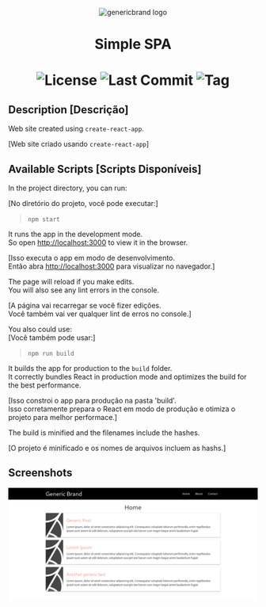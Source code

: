 <p align="center">
  <img src='https://github.com/rob-ec/poketimes/blob/master/public/favicon.ico' alt='genericbrand logo' />
</p>
<h1 align="center">Simple SPA</h1>
<h1 align="center">
  <img src="https://img.shields.io/github/license/rob-ec/poketimes" alt="License"/>
  <img src="https://img.shields.io/github/last-commit/rob-ec/poketimes" alt="Last Commit"/>
  <img src="https://img.shields.io/github/v/tag/rob-ec/poketimes?include_prereleases" alt="Tag"/>
</h1>

Description [Descrição]
---
Web site created using `create-react-app`.<br />

[Web site criado usando `create-react-app`]

Available Scripts [Scripts Disponíveis]
---
In the project directory, you can run:<br />

[No diretório do projeto, você pode executar:]

> `npm start`

It runs the app in the development mode.<br />
So open [http://localhost:3000](http://localhost:3000) to view it in the browser.<br />

[Isso executa o app em modo de desenvolvimento.<br />
Então abra [http://localhost:3000](http://localhost:3000) para visualizar no navegador.]<br />

The page will reload if you make edits.<br />
You will also see any lint errors in the console.<br />

[A página vai recarregar se você fizer edições.<br />
Você também vai ver qualquer lint de erros no console.]<br />

You also could use:<br />
[Você também pode usar:]

> `npm run build`

It builds the app for production to the `build` folder.<br />
It correctly bundles React in production mode and optimizes the build for the best performance.<br />

[Isso constroi o app para produção na pasta 'build'.<br />
Isso corretamente prepara o React em modo de produção e otimiza o projeto para melhor performace.]<br />

The build is minified and the filenames include the hashes.<br />

[O projeto é minificado e os nomes de arquivos incluem as hashs.]<br />

Screenshots
---
![Screenshot](https://github.com/rob-ec/genericbrand-spa/blob/master/preview/screenshot.png)

